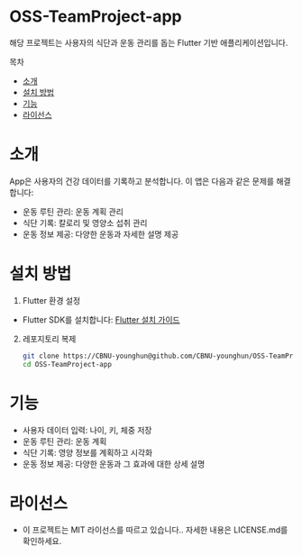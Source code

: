 # OSS-TeamProject-app

 해당 프로젝트는 사용자의 식단과 운동 관리를 돕는 Flutter 기반 애플리케이션입니다.

 목차
- [소개](#소개)
- [설치 방법](#설치-방법)
- [기능](#기능)
- [라이선스](#라이선스)

# 소개
App은 사용자의 건강 데이터를 기록하고 분석합니다. 이 앱은 다음과 같은 문제를 해결합니다:
- 운동 루틴 관리: 운동 계획 관리
- 식단 기록: 칼로리 및 영양소 섭취 관리
- 운동 정보 제공: 다양한 운동과 자세한 설명 제공

# 설치 방법
1. Flutter 환경 설정
 - Flutter SDK를 설치합니다: [Flutter 설치 가이드](https://flutter.dev/docs/get-started)
2. 레포지토리 복제
   ```bash
   git clone https://CBNU-younghun@github.com/CBNU-younghun/OSS-TeamProject-app.git
   cd OSS-TeamProject-app
   
# 기능
- 사용자 데이터 입력: 나이, 키, 체중 저장
- 운동 루틴 관리: 운동 계획
- 식단 기록: 영양 정보를 계획하고 시각화
- 운동 정보 제공: 다양한 운동과 그 효과에 대한 상세 설명

# 라이선스
- 이 프로젝트는 MIT 라이선스를 따르고 있습니다.. 자세한 내용은 LICENSE.md를 확인하세요.
